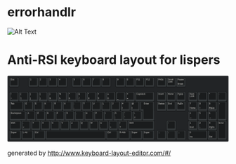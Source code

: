 # errorhandlr

![Alt Text](https://github.com/tunnel71/errorhandlr/blob/main/webpage-demo.gif?raw=true)


# Anti-RSI keyboard layout for lispers
![Alt Text](https://github.com/tunnl71/errorhandlr/blob/main/keyboard-layout%20(2).png)

generated by http://www.keyboard-layout-editor.com/#/
